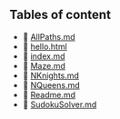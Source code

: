 ## Tables of content
- 🤣 [AllPaths.md](./AllPaths.md)
- 🤣 [hello.html](./hello.html)
- 🤣 [index.md](./index.md)
- 🤣 [Maze.md](./Maze.md)
- 🤣 [NKnights.md](./NKnights.md)
- 🤣 [NQueens.md](./NQueens.md)
- 🤣 [Readme.md](./Readme.md)
- 🤣 [SudokuSolver.md](./SudokuSolver.md)
